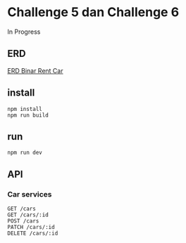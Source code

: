 # Challenge 5 dan Challenge 6

In Progress

## ERD
[ERD Binar Rent Car](https://dbdiagram.io/d/Binar-Rent-Car-Amal-656431db3be1495787c84972)

## install
```
npm install
npm run build
```

## run
```
npm run dev
```

## API
### Car services
```
GET /cars
GET /cars/:id
POST /cars
PATCH /cars/:id
DELETE /cars/:id

```